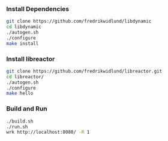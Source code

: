 ### Install Dependencies
```bash
git clone https://github.com/fredrikwidlund/libdynamic
cd libdynamic
./autogen.sh
./configure
make install
```
### Install libreactor
```bash
git clone https://github.com/fredrikwidlund/libreactor.git
cd libreactor/
./autogen.sh
./configure
make hello
```
### Build and Run
```bash
./build.sh
./run.sh
wrk http://localhost:8080/ -R 1
```